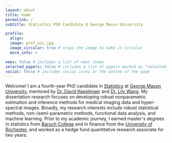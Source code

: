 ```yaml
---
layout: about
title: home
permalink: /
subtitle: Statistics PhD Candidate @ George Mason University

profile:
  align: 
  image: prof_pic.jpg
  image_circular: true # crops the image to make it circular
  more_info: >

news: false # includes a list of news items
selected_papers: false # includes a list of papers marked as "selected={true}"
social: false # includes social icons at the bottom of the page
---
```


<!-- Welcome! I am a fourth-year PhD candidate in **[Statistics](https://statistics.gmu.edu/)** at **[George Mason University](https://www2.gmu.edu)**, mentored by **[Dr. David Kepplinger](https://www.dkepplinger.org/)** and **[Dr. Lily Wang](https://sites.google.com/view/lilywang/)**. My dissertation research focuses on developing robust nonparametric estimation and inference methods for medical imaging data and hyper-spectral images. My research interests include robust statistical methods, non-/semi-parametric methods, statistical optimization, time series analysis, and functional data analysis. Prior to my academic journey, I earned master's degrees in statistics from **[CUNY -- Baruch College](https://zicklin.baruch.cuny.edu/academic-programs/graduate/ms/statistics/)** and in finance from **[University of Rochester](https://simon.rochester.edu/)**.  -->

<!-- I have also worked as a quantitative research associate for a hedge fund.  -->

<!-- Before coming to GMU, I have lived in New York City for four years where I worked as a quantitative research associate for a hedge fund and earned my master’s degree in statistics from **[CUNY – Baruch College](https://zicklin.baruch.cuny.edu/academic-programs/graduate/ms/statistics/)**. Prior to that, I obtained an MS in Finance degree from the **[University of Rochester](https://simon.rochester.edu/)** and a Bachelor’s degree in Finance from **[Zhongnan University of Economics and Law](http://www.zuel.edu.cn/)**. -->

<p style="color:var(--global-text-color); max-width: 640px; margin: auto">Welcome! I am a fourth-year PhD candidate in <a href="https://statistics.gmu.edu/" rel="external nofollow noopener" target="_blank" class="font-weight-bold">Statistics</a> at <a href="https://www2.gmu.edu/" rel="external nofollow noopener" target="_blank" class="font-weight-bold">George Mason University</a>, mentored by <a href="https://www.dkepplinger.org/" rel="external nofollow noopener" target="_blank" class="font-weight-bold">Dr. David Kepplinger</a> and <a href="https://sites.google.com/view/lilywang/" rel="external nofollow noopener" target="_blank" class="font-weight-bold">Dr. Lily Wang</a>. My dissertation research focuses on developing robust nonparametric estimation and inference methods for medical imaging data and hyper-spectral images. Broadly, my research interests include robust statistical methods, non-/semi-parametric methods, functional data analysis, and machine learning. Prior to my academic journey, I earned master's degrees in statistics from <a href="https://zicklin.baruch.cuny.edu/academic-programs/graduate/ms/statistics/" rel="external nofollow noopener" target="_blank" class="font-weight-bold">Baruch College</a> and in finance from the <a href="https://simon.rochester.edu/" rel="external nofollow noopener" target="_blank" class="font-weight-bold">University of Rochester</a>, and worked as a hedge fund quantitative research associate for two years. </p>



